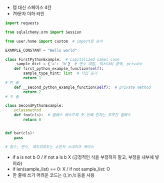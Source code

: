 ---
---

- 탭 대신 스페이스 4칸
- 79문자 이하 라인
```python
import requests

from sqlalchemy.orm import Session

from user.home import custom  # import문 순서

EXAMPLE_CONSTANT = "Hello world"

class FirstPythonExample:  # capitalized camel case
    _sample_dict = {'a': 'b'}  # 변수 대입, 딕셔너리 공백, private
    def first_python_example_function(self):
        sample_type_hint: list  # 타입 표기
	    return 1
# 한 줄
    def __second_python_example_function(self):  # private method
        return 2
# 두 줄

class SecondPythonExample:
    @classmethod
    def foo(cls):  # 클래스 메소드의 첫 번째 인자는 무조건 클래스
        return 0


def bar(cls):
    pass

# 함수, 변수, 애트리뷰트는 소문자 스네이크 케이스
```
- if a is not b O / if not a is b X (긍정적인 식을 부정하지 말고, 부정을 내부에 넣어라)
- if len(sample_list) == 0: X / if not sample_list: O
- 한 줄에 쓰기 어려운 코드는 (),\\n,\\t 등을 사용